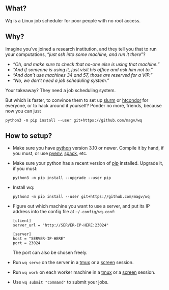 ## What?

Wq is a Linux job scheduler for poor people with no root access.

## Why?

Imagine you’ve joined a research institution, and they tell you
that to run your computations, “*just ssh into some machine, and
run it there*”?

- *“Oh, and make sure to check that no-one else is using that machine.”*
- *“And if someone *is* using it, just visit his office and ask him not to.”*
- *“And don’t use machines 34 and 57, those are reserved for a VIP.”*
- *“No, we don’t need a job scheduling system.”*

Your takeaway? They need a job scheduling system.

But which is faster, to convince them to set up [slurm] or
[htcondor] for everyone, or to hack around it yourself? Ponder
no more, friends, because now you can just

    python3 -m pip install --user git+https://github.com/magv/wq

[htcondor]: https://htcondor.org/htcondor/overview/
[slurm]: https://slurm.schedmd.com/quickstart.html

## How to setup?

- Make sure you have [python] version 3.10 or newer. Compile it
  by hand, if you must, or use [pyenv], [spack], etc.

- Make sure your python has a recent version of [pip] installed.
  Upgrade it, if you must:

      python3 -m pip install --upgrade --user pip

- Install wq:

      python3 -m pip install --user git+https://github.com/magv/wq

- Figure out which machine you want to use a server, and put its
  IP address into the config file at `~/.config/wq.conf`:

      [client]
      server_url = "http://SERVER-IP-HERE:23024"

      [server]
      host = "SERVER-IP-HERE"
      port = 23024

  The port can also be chosen freely.

- Run `wq serve` on the server in a [tmux] or a [screen] session.

- Run `wq work` on each worker machine in a [tmux] or a [screen]
  session.

- Use `wq submit "command"` to submit your jobs.

[pip]: https://pip.pypa.io/
[pyenv]: https://github.com/pyenv/pyenv
[python]: https://www.python.org/
[spack]: https://spack.io/
[tmux]: https://github.com/tmux/tmux/
[screen]: https://www.gnu.org/software/screen/

